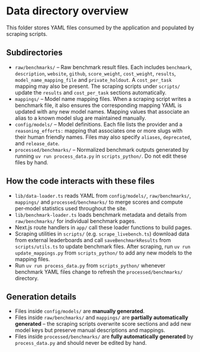 # Data directory overview

This folder stores YAML files consumed by the application and populated by scraping scripts.

## Subdirectories

- `raw/benchmarks/` – Raw benchmark result files. Each includes `benchmark`, `description`, `website`, `github`, `score_weight`, `cost_weight`, `results`, `model_name_mapping_file` and `private_holdout`. A `cost_per_task` mapping may also be present. The scraping scripts under `scripts/` update the `results` and `cost_per_task` sections automatically.
- `mappings/` – Model name mapping files. When a scraping script writes a benchmark file, it also ensures the corresponding mapping YAML is updated with any new model names. Mapping values that associate an alias to a known model slug are maintained manually.
- `config/models/` – Model definitions. Each file lists the provider and a `reasoning_efforts:` mapping that associates one or more slugs with their human friendly names. Files may also specify `aliases`, `deprecated`, and `release_date`.
- `processed/benchmarks/` – Normalized benchmark outputs generated by running `uv run process_data.py` in `scripts_python/`. Do not edit these files by hand.

## How the code interacts with these files

- `lib/data-loader.ts` reads YAML from `config/models/`, `raw/benchmarks/`, `mappings/` and `processed/benchmarks/` to merge scores and compute per‑model statistics used throughout the site.
- `lib/benchmark-loader.ts` loads benchmark metadata and details from `raw/benchmarks/` for individual benchmark pages.
- Next.js route handlers in `app/` call these loader functions to build pages.
- Scraping utilities in `scripts/` (e.g. `scrape_livebench.ts`) download data from external leaderboards and call `saveBenchmarkResults` from `scripts/utils.ts` to update benchmark files. After scraping, run `uv run update_mappings.py` from `scripts_python/` to add any new models to the mapping files.
- Run `uv run process_data.py` from `scripts_python/` whenever benchmark YAML files change to refresh the `processed/benchmarks/` directory.

## Generation details

- Files inside `config/models/` are **manually generated**.
- Files inside `raw/benchmarks/` and `mappings/` are **partially automatically generated** – the scraping scripts overwrite score sections and add new model keys but preserve manual descriptions and mappings.
- Files inside `processed/benchmarks/` are **fully automatically generated** by `process_data.py` and should never be edited by hand.
